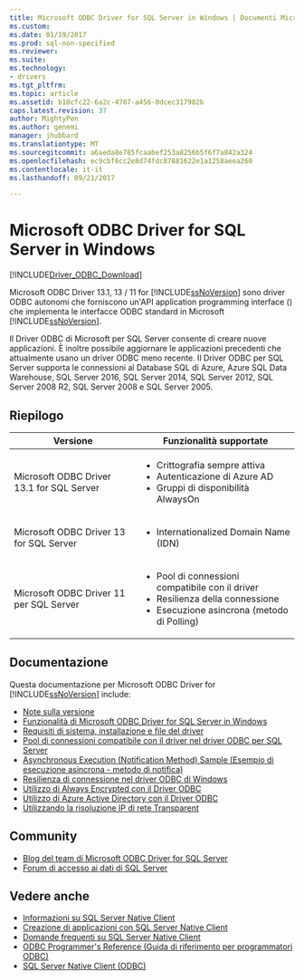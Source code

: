 ```yaml
---
title: Microsoft ODBC Driver for SQL Server in Windows | Documenti Microsoft
ms.custom: 
ms.date: 01/19/2017
ms.prod: sql-non-specified
ms.reviewer: 
ms.suite: 
ms.technology:
- drivers
ms.tgt_pltfrm: 
ms.topic: article
ms.assetid: b10cfc22-6a2c-4707-a456-0dcec317982b
caps.latest.revision: 37
author: MightyPen
ms.author: genemi
manager: jhubbard
ms.translationtype: MT
ms.sourcegitcommit: a6aeda8e785fcaabef253a8256b5f6f7a842a324
ms.openlocfilehash: ec9cbf6cc2e8d74fdc87881622e1a1258aeea260
ms.contentlocale: it-it
ms.lasthandoff: 09/21/2017

---
```

# <a name="microsoft-odbc-driver-for-sql-server-on-windows"></a>Microsoft ODBC Driver for SQL Server in Windows
[!INCLUDE[Driver_ODBC_Download](../../../includes/driver_odbc_download.md)]

Microsoft ODBC Driver 13.1, 13 / 11 for [!INCLUDE[ssNoVersion](../../../includes/ssnoversion_md.md)] sono driver ODBC autonomi che forniscono un'API application programming interface () che implementa le interfacce ODBC standard in Microsoft [!INCLUDE[ssNoVersion](../../../includes/ssnoversion_md.md)].

Il Driver ODBC di Microsoft per SQL Server consente di creare nuove applicazioni. È inoltre possibile aggiornare le applicazioni precedenti che attualmente usano un driver ODBC meno recente. Il Driver ODBC per SQL Server supporta le connessioni al Database SQL di Azure, Azure SQL Data Warehouse, SQL Server 2016, SQL Server 2014, SQL Server 2012, SQL Server 2008 R2, SQL Server 2008 e SQL Server 2005.  

## <a name="summary"></a>Riepilogo

| Versione       | Funzionalità supportate      |
| ------------- |---------------| 
| Microsoft ODBC Driver 13.1 for SQL Server     | <ul><li>Crittografia sempre attiva</li><li>Autenticazione di Azure AD</li><li>Gruppi di disponibilità AlwaysOn</li></ul>   | 
| Microsoft ODBC Driver 13 for SQL Server      | <ul><li>Internationalized Domain Name (IDN)</li></ul> |
| Microsoft ODBC Driver 11 per SQL Server | <ul><li>Pool di connessioni compatibile con il driver</li><li>Resilienza della connessione</li><li>Esecuzione asincrona (metodo di Polling)</li></ul> |    

## <a name="documentation"></a>Documentazione  
Questa documentazione per Microsoft ODBC Driver for [!INCLUDE[ssNoVersion](../../../includes/ssnoversion_md.md)] include:  
  
-   [Note sulla versione](../../../connect/odbc/windows/release-notes.md)  
-   [Funzionalità di Microsoft ODBC Driver for SQL Server in Windows](../../../connect/odbc/windows/features-of-the-microsoft-odbc-driver-for-sql-server-on-windows.md)  
-   [Requisiti di sistema, installazione e file del driver](../../../connect/odbc/windows/system-requirements-installation-and-driver-files.md)  
-   [Pool di connessioni compatibile con il driver nel driver ODBC per SQL Server](../../../connect/odbc/windows/driver-aware-connection-pooling-in-the-odbc-driver-for-sql-server.md)  
-   [Asynchronous Execution &#40;Notification Method&#41; Sample (Esempio di esecuzione asincrona - metodo di notifica)](../../../connect/odbc/windows/asynchronous-execution-notification-method-sample.md)  
-   [Resilienza di connessione nel driver ODBC di Windows](../../../connect/odbc/windows/connection-resiliency-in-the-windows-odbc-driver.md)  
-   [Utilizzo di Always Encrypted con il Driver ODBC](../../../connect/odbc/using-always-encrypted-with-the-odbc-driver.md)
-   [Utilizzo di Azure Active Directory con il Driver ODBC](../../../connect/odbc/using-azure-active-directory.md) 
-   [Utilizzando la risoluzione IP di rete Transparent](../../../connect/odbc/using-transparent-network-ip-resolution.md)   
  
## <a name="community"></a>Community  
- [Blog del team di Microsoft ODBC Driver for SQL Server](http://blogs.msdn.com/sqlnativeclient/default.aspx)  
- [Forum di accesso ai dati di SQL Server](http://social.technet.microsoft.com/Forums/en/sqldataaccess/threads)  
  
## <a name="see-also"></a>Vedere anche  
- [Informazioni su SQL Server Native Client](https://msdn.microsoft.com/sqlserver/ff658532.aspx)   
- [Creazione di applicazioni con SQL Server Native Client](/sql-docs/docs/relational-databases/native-client/applications/building-applications-with-sql-server-native-client)   
- [Domande frequenti su SQL Server Native Client](https://msdn.microsoft.com/sqlserver/aa937707.aspx)   
- [ODBC Programmer's Reference (Guida di riferimento per programmatori ODBC)](../../../odbc/reference/odbc-programmer-s-reference.md)   
- [SQL Server Native Client (ODBC)](/sql-docs/docs/relational-databases/native-client/odbc/sql-server-native-client-odbc)  

